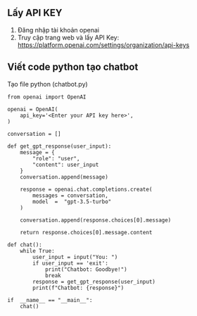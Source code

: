 ## Lấy API KEY
1. Đăng nhập tài khoản openai
2. Truy cập trang web và lấy API Key: https://platform.openai.com/settings/organization/api-keys

## Viết code python tạo chatbot
Tạo file python (chatbot.py)
```
from openai import OpenAI

openai = OpenAI(
    api_key='<Enter your API key here>',
)

conversation = []

def get_gpt_response(user_input):
    message = {
        "role": "user",
        "content": user_input
    }
    conversation.append(message)
    
    response = openai.chat.completions.create(
        messages = conversation,
        model  =  "gpt-3.5-turbo"
    )

    conversation.append(response.choices[0].message)
    
    return response.choices[0].message.content

def chat():
    while True:
        user_input = input("You: ")
        if user_input == 'exit':
            print("Chatbot: Goodbye!")
            break
        response = get_gpt_response(user_input)
        print(f"Chatbot: {response}")

if  __name__ == "__main__":
    chat()
```
